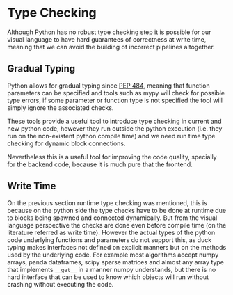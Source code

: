 Type Checking
=============

Although Python has no robust type checking step it is possible for our visual
language to have hard guarantees of correctness at write time, meaning that
we can avoid the building of incorrect pipelines altogether.

Gradual Typing
--------------
Python allows for gradual typing since
[PEP 484](https://www.python.org/dev/peps/pep-0484/), meaning that function
parameters can be specified and tools such as mypy will check for possible
type errors, if some parameter or function type is not specified the tool
will simply ignore the associated checks.

These tools provide a useful tool to introduce type checking in current and
new python code, however they run outside the python execution (i.e. they run
on the non-existent python compile time) and we need run time type checking
for dynamic block connections.

Nevertheless this is a useful tool for improving the code quality, specially
for the backend code, because it is much pure that the frontend.


Write Time
----------
On the previous section runtime type checking was mentioned, this is because
on the python side the type checks have to be done at runtime due to blocks
being spawned and connected dynamically.
But from the visual language perspective the checks are done even before
compile time (on the literature referred as write time).
However the actual types of the python code underlying functions and parameters
do not support this, as duck typing makes interfaces not defined on explicit
manners but on the methods used by the underlying code.
For example most algorithms accept numpy arrays, panda dataframes, scipy sparse
matrices and almost any array type that implements `__get__` in a manner numpy
understands, but there is no hard interface that can be used to know which
objects will run without crashing without executing the code.
<!-- Explain the type safety as it is implemented -->

